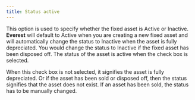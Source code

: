 ```yaml
---
title: Status active
---
```



This option is used to specify whether the fixed asset is Active or Inactive. **Everest** will default to Active when you are creating a new fixed asset and will automatically change the status to Inactive when the asset is fully depreciated. You would change the status to Inactive if the fixed asset has been disposed off. The status of the asset is active when the check box is selected.


When this check box is not selected, it signifies the asset is fully depreciated. Or if the asset has been sold or disposed off, then the status signifies that the asset does not exist.  If an asset has been sold, the status has to be manually changed.
